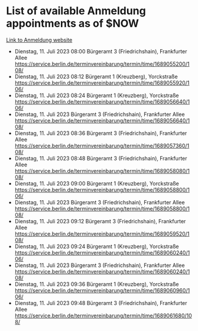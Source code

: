 # List of available Anmeldung appointments as of $NOW
[Link to Anmeldung website](https://service.berlin.de/terminvereinbarung/termin/tag.php?termin=1&anliegen[]=120686&dienstleisterlist=122210,122217,327316,122219,327312,122227,327314,122231,327346,122243,327348,122254,122252,329742,122260,329745,122262,329748,122271,327278,122273,327274,122277,327276,330436,122280,327294,122282,327290,122284,327292,122291,327270,122285,327266,122286,327264,122296,327268,150230,329760,122297,327286,122294,327284,122312,329763,122314,329775,122304,327330,122311,327334,122309,327332,317869,122281,327352,122279,329772,122283,122276,327324,122274,327326,122267,329766,122246,327318,122251,327320,122257,327322,122208,327298,122226,327300&herkunft=http%3A%2F%2Fservice.berlin.de%2Fdienstleistung%2F120686%2F)
- Dienstag, 11. Juli 2023 08:00 Bürgeramt 3 (Friedrichshain), Frankfurter Allee https://service.berlin.de/terminvereinbarung/termin/time/1689055200/108/
- Dienstag, 11. Juli 2023 08:12 Bürgeramt 1 (Kreuzberg), Yorckstraße https://service.berlin.de/terminvereinbarung/termin/time/1689055920/106/
- Dienstag, 11. Juli 2023 08:24 Bürgeramt 1 (Kreuzberg), Yorckstraße https://service.berlin.de/terminvereinbarung/termin/time/1689056640/106/
- Dienstag, 11. Juli 2023  Bürgeramt 3 (Friedrichshain), Frankfurter Allee https://service.berlin.de/terminvereinbarung/termin/time/1689056640/108/
- Dienstag, 11. Juli 2023 08:36 Bürgeramt 3 (Friedrichshain), Frankfurter Allee https://service.berlin.de/terminvereinbarung/termin/time/1689057360/108/
- Dienstag, 11. Juli 2023 08:48 Bürgeramt 3 (Friedrichshain), Frankfurter Allee https://service.berlin.de/terminvereinbarung/termin/time/1689058080/108/
- Dienstag, 11. Juli 2023 09:00 Bürgeramt 1 (Kreuzberg), Yorckstraße https://service.berlin.de/terminvereinbarung/termin/time/1689058800/106/
- Dienstag, 11. Juli 2023  Bürgeramt 3 (Friedrichshain), Frankfurter Allee https://service.berlin.de/terminvereinbarung/termin/time/1689058800/108/
- Dienstag, 11. Juli 2023 09:12 Bürgeramt 3 (Friedrichshain), Frankfurter Allee https://service.berlin.de/terminvereinbarung/termin/time/1689059520/108/
- Dienstag, 11. Juli 2023 09:24 Bürgeramt 1 (Kreuzberg), Yorckstraße https://service.berlin.de/terminvereinbarung/termin/time/1689060240/106/
- Dienstag, 11. Juli 2023  Bürgeramt 3 (Friedrichshain), Frankfurter Allee https://service.berlin.de/terminvereinbarung/termin/time/1689060240/108/
- Dienstag, 11. Juli 2023 09:36 Bürgeramt 1 (Kreuzberg), Yorckstraße https://service.berlin.de/terminvereinbarung/termin/time/1689060960/106/
- Dienstag, 11. Juli 2023 09:48 Bürgeramt 3 (Friedrichshain), Frankfurter Allee https://service.berlin.de/terminvereinbarung/termin/time/1689061680/108/
